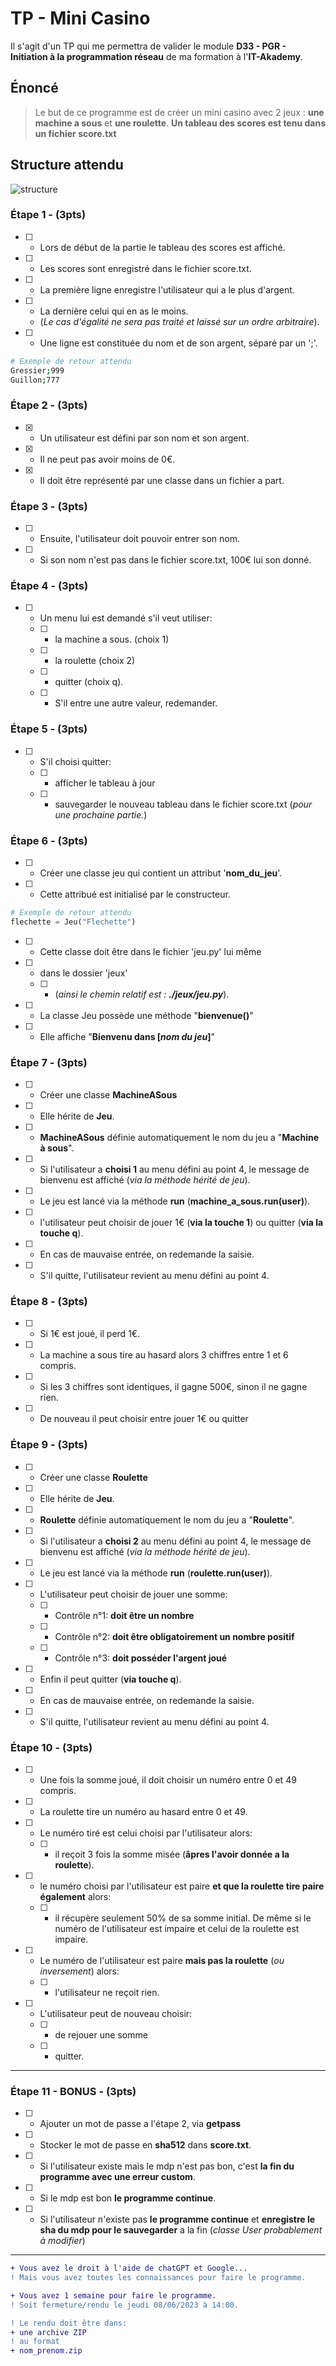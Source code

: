 # TP - Mini Casino

Il s'agit d'un TP qui me permettra de valider le module **D33 - PGR - Initiation à la programmation réseau** de ma formation à l'**IT-Akademy**.

## Énoncé

> Le but de ce programme est de créer un mini casino avec 2 jeux : **une machine a sous** et **une roulette**.
> **Un tableau des scores est tenu dans un fichier score.txt**

## Structure attendu

![structure](./assets/images/Exemple_structure_projet.png)

### Étape 1 - (3pts)

-   [ ] -   Lors de début de la partie le tableau des scores est affiché.
-   [ ] -   Les scores sont enregistré dans le fichier score.txt.
-   [ ] -   La première ligne enregistre l'utilisateur qui a le plus d'argent.
-   [ ] -   La dernière celui qui en as le moins.
    -   (_Le cas d'égalité ne sera pas traité et laissé sur un ordre arbitraire_).
-   [ ] -   Une ligne est constituée du nom et de son argent, séparé par un ';'.

```sh
# Exemple de retour attendu
Gressier;999
Guillon;777
```

### Étape 2 - (3pts)

-   [X] -   Un utilisateur est défini par son nom et son argent.
-   [X] -   Il ne peut pas avoir moins de 0€.
-   [X] -   Il doit être représenté par une classe dans un fichier a part.

### Étape 3 - (3pts)

-   [ ] -   Ensuite, l'utilisateur doit pouvoir entrer son nom.
-   [ ] -   Si son nom n'est pas dans le fichier score.txt, 100€ lui son donné.

### Étape 4 - (3pts)

-   [ ] -   Un menu lui est demandé s'il veut utiliser:
    -   [ ] -   la machine a sous. (choix 1)
    -   [ ] -   la roulette (choix 2)
    -   [ ] -   quitter (choix q).
    -   [ ] -   S'il entre une autre valeur, redemander.

### Étape 5 - (3pts)

-   [ ] -   S'il choisi quitter:
    -   [ ] -   afficher le tableau à jour
    -   [ ] -   sauvegarder le nouveau tableau dans le fichier score.txt (_pour une prochaine partie._)

### Étape 6 - (3pts)

-   [ ] -   Créer une classe jeu qui contient un attribut '**nom_du_jeu**'.
-   [ ] -   Cette attribué est initialisé par le constructeur.

```python
# Exemple de retour attendu
flechette = Jeu("Flechette")
```

-   [ ] -   Cette classe doit être dans le fichier 'jeu.py' lui même
-   [ ] -   dans le dossier 'jeux'
    -   [ ] -   (_ainsi le chemin relatif est : **./jeux/jeu.py**_).
-   [ ] -   La classe Jeu possède une méthode "**bienvenue()**"
-   [ ] -   Elle affiche "**Bienvenu dans [_nom du jeu_]**"

### Étape 7 - (3pts)

-   [ ] -   Créer une classe **MachineASous**
-   [ ] -   Elle hérite de **Jeu**.
-   [ ] -   **MachineASous** définie automatiquement le nom du jeu a "**Machine à sous**".
-   [ ] -   Si l'utilisateur a **choisi 1** au menu défini au point 4, le message de bienvenu est affiché (_via la méthode hérité de jeu_).
-   [ ] -   Le jeu est lancé via la méthode **run** (**machine_a_sous.run(user)**).
-   [ ] -   l'utilisateur peut choisir de jouer 1€ (**via la touche 1**) ou quitter (**via la touche q**).
-   [ ] -   En cas de mauvaise entrée, on redemande la saisie.
-   [ ] -   S'il quitte, l'utilisateur revient au menu défini au point 4.

### Étape 8 - (3pts)

-   [ ] -   Si 1€ est joué, il perd 1€.
-   [ ] -   La machine a sous tire au hasard alors 3 chiffres entre 1 et 6 compris.
-   [ ] -   Si les 3 chiffres sont identiques, il gagne 500€, sinon il ne gagne rien.
-   [ ] -   De nouveau il peut choisir entre jouer 1€ ou quitter

### Étape 9 - (3pts)

-   [ ] -   Créer une classe **Roulette**
-   [ ] -   Elle hérite de **Jeu**.
-   [ ] -   **Roulette** définie automatiquement le nom du jeu a "**Roulette**".
-   [ ] -   Si l'utilisateur a **choisi 2** au menu défini au point 4, le message de bienvenu est affiché (_via la méthode hérité de jeu_).
-   [ ] -   Le jeu est lancé via la méthode **run** (**roulette.run(user)**).
-   [ ] -   L'utilisateur peut choisir de jouer une somme:
    -   [ ] -   Contrôle n°1: **doit être un nombre**
    -   [ ] -   Contrôle n°2: **doit être obligatoirement un nombre positif**
    -   [ ] -   Contrôle n°3: **doit posséder l'argent joué**
-   [ ] -   Enfin il peut quitter (**via touche q**).
-   [ ] -   En cas de mauvaise entrée, on redemande la saisie.
-   [ ] -   S'il quitte, l'utilisateur revient au menu défini au point 4.

### Étape 10 - (3pts)

-   [ ] -   Une fois la somme joué, il doit choisir un numéro entre 0 et 49 compris.
-   [ ] -   La roulette tire un numéro au hasard entre 0 et 49.
-   [ ] -   Le numéro tiré est celui choisi par l'utilisateur alors:
    -   [ ] -   il reçoit 3 fois la somme misée (**âpres l'avoir donnée a la roulette**).
-   [ ] -   le numéro choisi par l'utilisateur est paire **et que la roulette tire paire également** alors:
    -   [ ] -   il récupère seulement 50% de sa somme initial. De même si le numéro de l'utilisateur est impaire et celui de la roulette est impaire.
-   [ ] -   Le numéro de l'utilisateur est paire **mais pas la roulette** (_ou inversement_) alors:
    -   [ ] -   l'utilisateur ne reçoit rien.
-   [ ] -   L'utilisateur peut de nouveau choisir:
    -   [ ] -   de rejouer une somme
    -   [ ] -   quitter.

---

### Étape 11 - BONUS - (3pts)

-   [ ] -   Ajouter un mot de passe a l'étape 2, via **getpass**
-   [ ] -   Stocker le mot de passe en **sha512** dans **score.txt**.
-   [ ] -   Si l'utilisateur existe mais le mdp n'est pas bon, c'est **la fin du programme avec une erreur custom**.
-   [ ] -   Si le mdp est bon **le programme continue**.
-   [ ] -   Si l'utilisateur n'existe pas **le programme continue** et **enregistre le sha du mdp pour le sauvegarder** a la fin (_classe User probablement à modifier_)

---

```diff
+ Vous avez le droit à l'aide de chatGPT et Google...
! Mais vous avez toutes les connaissances pour faire le programme.

+ Vous avez 1 semaine pour faire le programme.
! Soit fermeture/rendu le jeudi 08/06/2023 à 14:00.

! Le rendu doit être dans:
+ une archive ZIP
! au format
+ nom_prenom.zip
```

[^note]: This README File as write by Alain GUILLON.
[^other_note]: This TP as imagine by Paul GRESSIER
